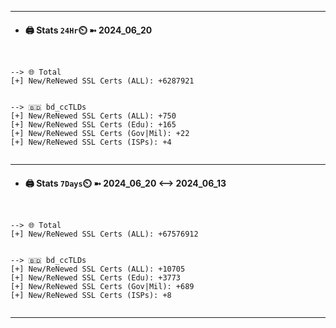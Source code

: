 

---
- #### 🖨️ **Stats** `24Hr`⏲️ ➼ 2024_06_20
```console


--> 🌐 Total
[+] New/ReNewed SSL Certs (ALL): +6287921


--> 🇧🇩 bd_ccTLDs
[+] New/ReNewed SSL Certs (ALL): +750
[+] New/ReNewed SSL Certs (Edu): +165
[+] New/ReNewed SSL Certs (Gov|Mil): +22
[+] New/ReNewed SSL Certs (ISPs): +4


```

---
- #### 🖨️ **Stats** `7Days`⏲️ ➼ 2024_06_20 <--> 2024_06_13
```console


--> 🌐 Total
[+] New/ReNewed SSL Certs (ALL): +67576912


--> 🇧🇩 bd_ccTLDs
[+] New/ReNewed SSL Certs (ALL): +10705
[+] New/ReNewed SSL Certs (Edu): +3773
[+] New/ReNewed SSL Certs (Gov|Mil): +689
[+] New/ReNewed SSL Certs (ISPs): +8


```

---

